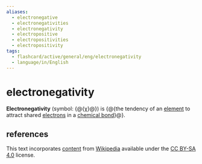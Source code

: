 ```yaml
---
aliases:
  - electronegative
  - electronegativities
  - electronegativity
  - electropositive
  - electropositivities
  - electropositivity
tags:
  - flashcard/active/general/eng/electronegativity
  - language/in/English
---
```


# electronegativity

__Electronegativity__ (symbol: {@{[χ](chi%20(letter).md)}@}) is {@{the tendency of an [element](chemical%20element.md) to attract shared [electrons](electron.md) in a [chemical bond](chemical%20bond.md)}@}. <!--SR:!2026-06-20,900,330!2027-06-15,1059,270-->

## references

This text incorporates [content](https://en.wikipedia.org/wiki/electronegativity) from [Wikipedia](Wikipedia.md) available under the [CC BY-SA 4.0](https://creativecommons.org/licenses/by-sa/4.0/) license.
